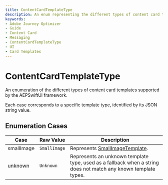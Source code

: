 ```yaml
---
title: ContentCardTemplateType
description: An enum representing the different types of content card templates supported by the Messaging extension.
keywords:
- Adobe Journey Optimizer
- Guide
- Content Card
- Messaging
- ContentCardTemplateType
- UI
- Card Templates
---
```


# ContentCardTemplateType

An enumeration of the different types of content card templates supported by the AEPSwiftUI framework.

Each case corresponds to a specific template type, identified by its JSON string value.

## Enumeration Cases

| Case         | Raw Value      | Description                                                                 |
| ------------ | -------------- | --------------------------------------------------------------------------- |
| smallImage   | `SmallImage`   | Represents [SmallImageTemplate](../PublicClasses/Template/smallimage-template.md).                            |
| unknown      | `Unknown`      | Represents an unknown template type, used as a fallback when a string does not match any known template types. |

